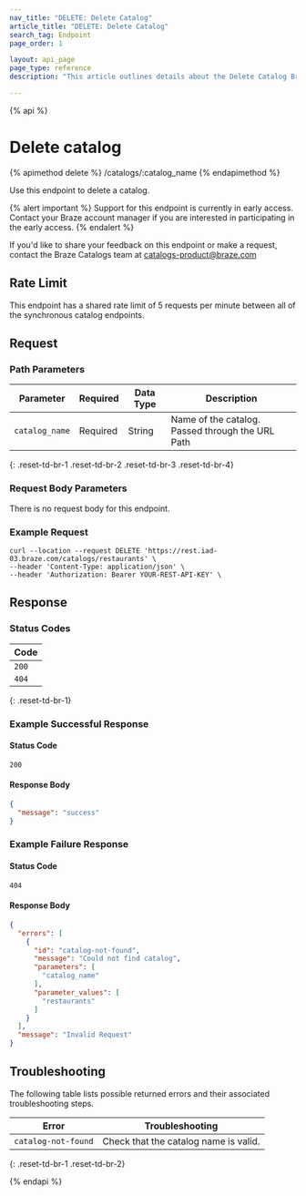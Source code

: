 ```yaml
---
nav_title: "DELETE: Delete Catalog"
article_title: "DELETE: Delete Catalog"
search_tag: Endpoint
page_order: 1

layout: api_page
page_type: reference
description: "This article outlines details about the Delete Catalog Braze endpoint."

---
```

{% api %}
# Delete catalog
{% apimethod delete %}
/catalogs/:catalog_name
{% endapimethod %}

Use this endpoint to delete a catalog.

{% alert important %}
Support for this endpoint is currently in early access. Contact your Braze account manager if you are interested in participating in the early access.
{% endalert %}

If you'd like to share your feedback on this endpoint or make a request, contact the Braze Catalogs team at [catalogs-product@braze.com](mailto:catalogs-product@braze.com)

## Rate Limit

This endpoint has a shared rate limit of 5 requests per minute between all of the synchronous catalog endpoints.

## Request
### Path Parameters

| Parameter      | Required | Data Type | Description                                      |
|----------------|----------|-----------|--------------------------------------------------|
| `catalog_name` | Required | String    | Name of the catalog. Passed through the URL Path |
{: .reset-td-br-1 .reset-td-br-2 .reset-td-br-3 .reset-td-br-4}

### Request Body Parameters
There is no request body for this endpoint.

### Example Request

```
curl --location --request DELETE 'https://rest.iad-03.braze.com/catalogs/restaurants' \
--header 'Content-Type: application/json' \
--header 'Authorization: Bearer YOUR-REST-API-KEY' \
```

## Response
### Status Codes

| Code  |
|-------|
| `200` |
| `404` | 
{: .reset-td-br-1}

### Example Successful Response
#### Status Code
`200`
#### Response Body

```json
{
  "message": "success"
}
```

### Example Failure Response
#### Status Code
`404`
#### Response Body

```json
{
  "errors": [
    {
      "id": "catalog-not-found",
      "message": "Could not find catalog",
      "parameters": [
        "catalog_name"
      ],
      "parameter_values": [
        "restaurants"
      ]
    }
  ],
  "message": "Invalid Request"
}
```

## Troubleshooting

The following table lists possible returned errors and their associated troubleshooting steps.

| Error               | Troubleshooting                       |
|---------------------|---------------------------------------|
| `catalog-not-found` | Check that the catalog name is valid. |
{: .reset-td-br-1 .reset-td-br-2}

{% endapi %}